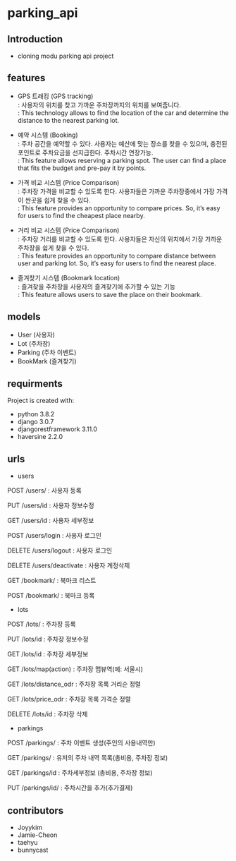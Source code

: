 # parking_api

## Introduction 
- cloning modu parking api project 


## features
- GPS 트래킹 (GPS tracking)<br>
: 사용자의 위치를 찾고 가까운 주차장까지의 위치를 보여줍니다.<br>
: This technology allows to find the location of the car and determine the distance to the nearest parking lot.<br>

- 예약 시스템 (Booking)<br>
: 주차 공간을 예약할 수 있다. 사용자는 예산에 맞는 장소를 찾을 수 있으며, 충전된 포인트로 주차요금을 선지급한다. 주차시간 연장가능. <br>
: This feature allows reserving a parking spot. The user can find a place that fits the budget and pre-pay it by points.<br>

- 가격 비교 시스템 (Price Comparison)<br>
: 주차장 가격을 비교할 수 있도록 한다. 사용자들은 가까운 주차장중에서 가장 가격이 싼곳을 쉽게 찾을 수 있다.<br>
: This feature provides an opportunity to compare prices. So, it’s easy for users to find the cheapest place nearby.<br>

- 거리 비교 시스템 (Price Comparison)<br>
: 주차장 거리를 비교할 수 있도록 한다. 사용자들은 자신의 위치에서 가장 가까운 주차장을 쉽게 찾을 수 있다.<br>
: This feature provides an opportunity to compare distance between user and parking lot. So, it’s easy for users to find the nearest place.<br>

- 즐겨찾기 시스템 (Bookmark location)<br>
: 즐겨찾을 주차장을 사용자의 즐겨찾기에 추가할 수 있는 기능 <br>
: This feature allows users to save the place on their bookmark. <br>


## models
- User (사용자)
- Lot (주차장)
- Parking (주차 이벤트)
- BookMark (즐겨찾기)

## requirments
Project is created with:
* python 3.8.2
* django 3.0.7
* djangorestframework 3.11.0
* haversine 2.2.0

## urls
- users

POST /users/ 
: 사용자 등록

PUT /users/id 
: 사용자 정보수정

GET /users/id 
: 사용자 세부정보

POST /users/login 
: 사용자 로그인

DELETE /users/logout 
: 사용자 로그인

DELETE /users/deactivate
: 사용자 계정삭제 

GET /bookmark/
: 북마크 리스트

POST /bookmark/
: 북마크 등록 

- lots

POST /lots/
: 주차장 등록

PUT /lots/id
: 주차장 정보수정

GET /lots/id
: 주차장 세부정보

GET /lots/map(action) 
: 주차장 맵뷰역(예: 서울시)

GET /lots/distance_odr
: 주차장 목록 거리순 정렬

GET /lots/price_odr 
: 주차장 목록 가격순 정렬

DELETE /lots/id 
: 주차장 삭제


- parkings

POST /parkings/ 
: 주차 이벤트 생성(주인의 사용내역만)

GET  /parkings/
: 유저의 주차 내역 목록(총비용, 주차장 정보)

GET  /parkings/id
: 주차세부정보 (총비용, 주차장 정보) 

PUT  /parkings/id/
: 주차시간을 추가(추가결제)


## contributors
- Joyykim
- Jamie-Cheon
- taehyu
- bunnycast
